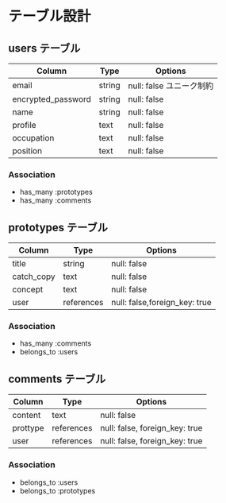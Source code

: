# テーブル設計

## users テーブル

| Column             | Type   | Options                |
| ------------------ | ------ | ---------------------- |
| email              | string | null: false ユニーク制約|
| encrypted_password | string | null: false            |
| name               | string | null: false            |
| profile            | text   | null: false            |
| occupation         | text   | null: false            |
| position           | text   | null: false            |



### Association

- has_many :prototypes
- has_many :comments

## prototypes テーブル

| Column     | Type       | Options                       |
| ---------- | ---------- | ----------------------------- |
| title      | string     | null: false                   |
| catch_copy | text       | null: false                   |
| concept    | text       | null: false                   |
| user       | references | null: false,foreign_key: true |

### Association

- has_many :comments
- belongs_to :users



## comments テーブル

| Column    | Type         | Options                        |
| --------- | ------------ | ------------------------------ |
| content   | text         | null: false                    |
| prottype  | references   | null: false, foreign_key: true |
| user      | references   | null: false, foreign_key: true |


### Association

- belongs_to :users
- belongs_to :prototypes
